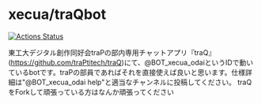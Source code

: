 # xecua/traQbot

[![Actions Status](https://github.com/xecua/traQbot/workflows/Rust/badge.svg)](https://github.com/xecua/traQbot/actions)

東工大デジタル創作同好会traPの部内専用チャットアプリ『traQ』(https://github.com/traPtitech/traQ)にて、@BOT_xecua_odaiというIDで動いているbotです。traPの部員であればそれを直接使えば良いと思います。仕様詳細は"@BOT_xecua_odai help"と適当なチャンネルに投稿してください。
traQをForkして頑張っている方はなんか頑張ってください
